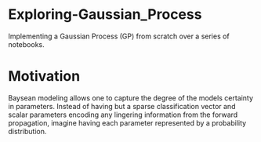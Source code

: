 # Exploring-Gaussian_Process
Implementing a Gaussian Process (GP) from scratch over a series of notebooks.

# Motivation
Baysean modeling allows one to capture the degree of the models certainty in parameters. Instead of having but a sparse classification vector and scalar parameters encoding any lingering information from the forward propagation, imagine having each parameter represented by a probability distribution. 



